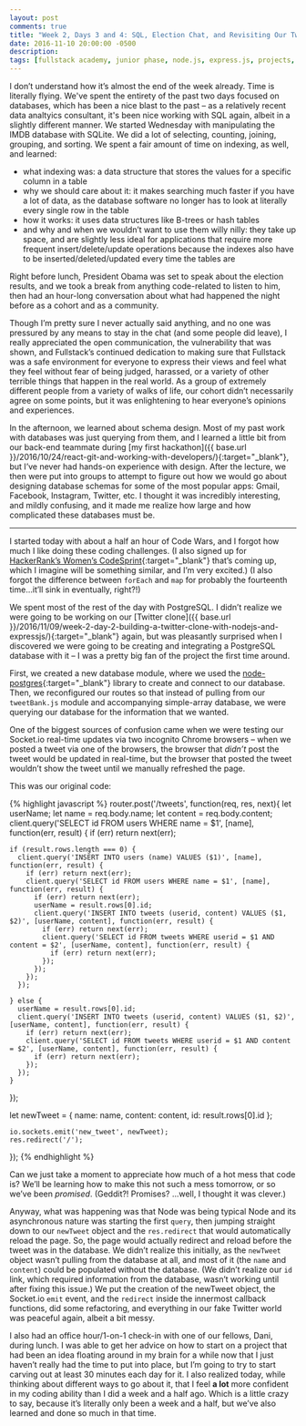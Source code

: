 ```yaml
---
layout: post
comments: true
title: "Week 2, Days 3 and 4: SQL, Election Chat, and Revisiting Our Twitter Clone"
date: 2016-11-10 20:00:00 -0500
description: 
tags: [fullstack academy, junior phase, node.js, express.js, projects, twitter clone]
---
```


I don’t understand how it’s almost the end of the week already. Time is literally flying. We've spent the entirety of the past two days focused on databases, which has been a nice blast to the past – as a relatively recent data analtyics consultant, it's been nice working with SQL again, albeit in a slightly different manner. We started Wednesday with manipulating the IMDB database with SQLite. We did a lot of selecting, counting, joining, grouping, and sorting. We spent a fair amount of time on indexing, as well, and learned:

* what indexing was: a data structure that stores the values for a specific column in a table
* why we should care about it: it makes searching much faster if you have a lot of data, as the database software no longer has to look at literally every single row in the table
* how it works: it uses data structures like B-trees or hash tables
* and why and when we wouldn’t want to use them willy nilly: they take up space, and are slightly less ideal for applications that require more frequent insert/delete/update operations because the indexes also have to be inserted/deleted/updated every time the tables are

Right before lunch, President Obama was set to speak about the election results, and we took a break from anything code-related to listen to him, then had an hour-long conversation about what had happened the night before as a cohort and as a community.

Though I’m pretty sure I never actually said anything, and no one was pressured by any means to stay in the chat (and some people did leave), I really appreciated the open communication, the vulnerability that was shown, and Fullstack’s continued dedication to making sure that Fullstack was a safe environment for everyone to express their views and feel what they feel without fear of being judged, harassed, or a variety of other terrible things that happen in the real world. As a group of extremely different people from a variety of walks of life, our cohort didn’t necessarily agree on some points, but it was enlightening to hear everyone’s opinions and experiences.

In the afternoon, we learned about schema design. Most of my past work with databases was just querying from them, and I learned a little bit from our back-end teammate during [my first hackathon]({{ base.url }}/2016/10/24/react-git-and-working-with-developers/){:target="_blank"}, but I’ve never had hands-on experience with design. After the lecture, we then were put into groups to attempt to figure out how we would go about designing database schemas for some of the most popular apps: Gmail, Facebook, Instagram, Twitter, etc. I thought it was incredibly interesting, and mildly confusing, and it made me realize how large and how complicated these databases must be.

---

I started today with about a half an hour of Code Wars, and I forgot how much I like doing these coding challenges. (I also signed up for [HackerRank’s Women’s CodeSprint](https://www.hackerrank.com/womens-codesprint-2){:target="_blank"} that’s coming up, which I imagine will be something similar, and I’m very excited.) (I also forgot the difference between `forEach` and `map` for probably the fourteenth time...it’ll sink in eventually, right?!)

We spent most of the rest of the day with PostgreSQL. I didn’t realize we were going to be working on our [Twitter clone]({{ base.url }}/2016/11/09/week-2-day-2-building-a-twitter-clone-with-nodejs-and-expressjs/){:target="_blank"} again, but was pleasantly surprised when I discovered we were going to be creating and integrating a PostgreSQL database with it – I was a pretty big fan of the project the first time around.

First, we created a new database module, where we used the [node-postgres](https://github.com/brianc/node-postgres){:target="_blank"} library to create and connect to our database. Then, we reconfigured our routes so that instead of pulling from our `tweetBank.js` module and accompanying simple-array database, we were querying our database for the information that we wanted.

One of the biggest sources of confusion came when we were testing our Socket.io real-time updates via two incognito Chrome browsers – when we posted a tweet via one of the browsers, the browser that *didn’t* post the tweet would be updated in real-time, but the browser that posted the tweet wouldn’t show the tweet until we manually refreshed the page.

This was our original code:

{% highlight javascript %}
router.post('/tweets', function(req, res, next){
  let userName;
  let name = req.body.name;
  let content = req.body.content;
  client.query('SELECT id FROM users WHERE name = $1', [name], function(err, result) {
    if (err) return next(err);
    
    if (result.rows.length === 0) {
      client.query('INSERT INTO users (name) VALUES ($1)', [name], function(err, result) {
        if (err) return next(err);
        client.query('SELECT id FROM users WHERE name = $1', [name], function(err, result) {
          if (err) return next(err);
          userName = result.rows[0].id;
          client.query('INSERT INTO tweets (userid, content) VALUES ($1, $2)', [userName, content], function(err, result) {
            if (err) return next(err);
            client.query('SELECT id FROM tweets WHERE userid = $1 AND content = $2', [userName, content], function(err, result) {
              if (err) return next(err);
            });
          });
        });
      });
    
    } else {
      userName = result.rows[0].id;
      client.query('INSERT INTO tweets (userid, content) VALUES ($1, $2)', [userName, content], function(err, result) {
        if (err) return next(err);
        client.query('SELECT id FROM tweets WHERE userid = $1 AND content = $2', [userName, content], function(err, result) {
          if (err) return next(err);
        });
      });
    }
  });

  let newTweet = {
      name: name,
      content: content,
      id: result.rows[0].id
    };

    io.sockets.emit('new_tweet', newTweet);
    res.redirect('/');
    
});
{% endhighlight %}

Can we just take a moment to appreciate how much of a hot mess that code is? We’ll be learning how to make this not such a mess tomorrow, or so we’ve been *promised*. (Geddit?! Promises? ...well, I thought it was clever.)

Anyway, what was happening was that Node was being typical Node and its asynchronous nature was starting the first `query`, then jumping straight down to our `newTweet` object and the `res.redirect` that would automatically reload the page. So, the page would actually redirect and reload before the tweet was in the database. We didn’t realize this initially, as the `newTweet` object wasn’t pulling from the database at all, and most of it (the `name` and `content`) could be populated without the database. (We didn’t realize our `id` link, which required information from the database, wasn’t working until after fixing this issue.) We put the creation of the newTweet object, the Socket.io `emit` event, and the `redirect` inside the innermost callback functions, did some refactoring, and everything in our fake Twitter world was peaceful again, albeit a bit messy.

I also had an office hour/1-on-1 check-in with one of our fellows, Dani, during lunch. I was able to get her advice on how to start on a project that had been an idea floating around in my brain for a while now that I just haven’t really had the time to put into place, but I’m going to try to start carving out at least 30 minutes each day for it. I also realized today, while thinking about different ways to go about it, that I feel **a lot** more confident in my coding ability than I did a week and a half ago. Which is a little crazy to say, because it’s literally only been a week and a half, but we’ve also learned and done so much in that time.

